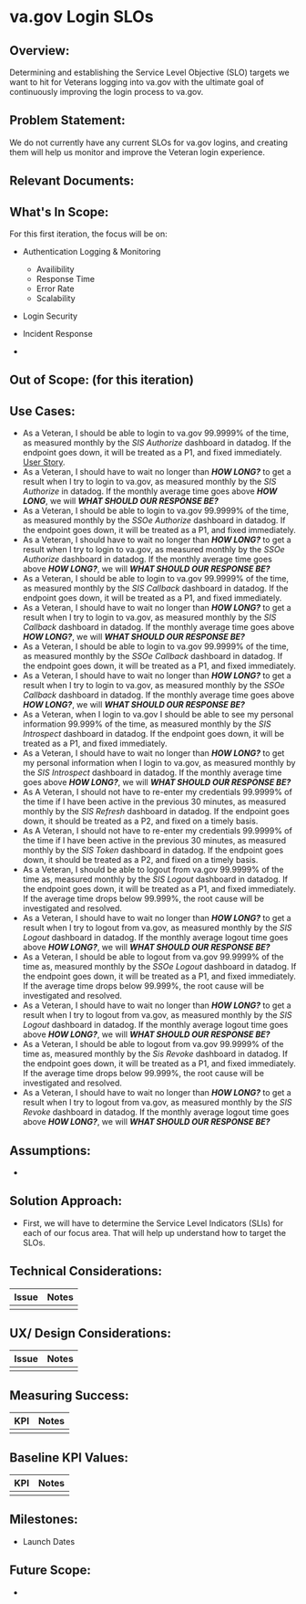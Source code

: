 # va.gov Login SLOs

## Overview: 
Determining and establishing the Service Level Objective (SLO) targets we want to hit for Veterans logging into va.gov with the ultimate goal of continuously improving the login process to va.gov.

## Problem Statement: 
We do not currently have any current SLOs for va.gov logins, and creating them will help us monitor and improve the Veteran login experience.

## Relevant Documents:

## What's In Scope: 
For this first iteration, the focus will be on:
* Authentication Logging & Monitoring
  * Availibility
  * Response Time
  * Error Rate
  * Scalability
* Login Security
* Incident Response

* 
## Out of Scope: (for this iteration)


## Use Cases:
- As a Veteran, I should be able to login to va.gov 99.9999% of the time, as measured monthly by the _SIS Authorize_ dashboard in datadog. If the endpoint goes down, it will be treated as a P1, and fixed immediately.  [User Story](https://app.zenhub.com/workspaces/identity-5f5bab705a94c9001ba33734/issues/gh/department-of-veterans-affairs/va.gov-team/76838).
- As a Veteran, I should have to wait no longer than ***HOW LONG?*** to get a result when I try to login to va.gov, as measured monthly by the _SIS Authorize_ in datadog. If the monthly average time goes above ***HOW LONG***, we will ***WHAT SHOULD OUR RESPONSE BE?***
- As a Veteran, I should be able to login to va.gov 99.9999% of the time, as measured monthly by the _SSOe Authorize_ dashboard in datadog. If the endpoint goes down, it will be treated as a P1, and fixed immediately.
- As a Veteran, I should have to wait no longer than ***HOW LONG?*** to get a result when I try to login to va.gov, as measured monthly by the _SSOe Authorize_ dashboard in datadog. If the monthly average time goes above ***HOW LONG?***, we will ***WHAT SHOULD OUR RESPONSE BE?***
- As a Veteran, I should be able to login to va.gov 99.9999% of the time, as measured monthly by the _SIS Callback_ dashboard in datadog. If the endpoint goes down, it will be treated as a P1, and fixed immediately.
- As a Veteran, I should have to wait no longer than ***HOW LONG?*** to get a result when I try to login to va.gov, as measured monthly by the _SIS Callback_ dashboard in datadog. If the monthly average time goes above ***HOW LONG?***, we will ***WHAT SHOULD OUR RESPONSE BE?***
- As a Veteran, I should be able to login to va.gov 99.9999% of the time, as measured monthly by the _SSOe Callback_ dashboard in datadog. If the endpoint goes down, it will be treated as a P1, and fixed immediately.
- As a Veteran, I should have to wait no longer than ***HOW LONG?*** to get a result when I try to login to va.gov, as measured monthly by the _SSOe Callback_ dashboard in datadog. If the monthly average time goes above ***HOW LONG?***, we will ***WHAT SHOULD OUR RESPONSE BE?***
- As a Veteran, when I login to va.gov I should be able to see my personal information 99.999% of the time, as measured monthly by the _SIS Introspect_ dashboard in datadog. If the endpoint goes down, it will be treated as a P1, and fixed immediately.
- As a Veteran, I should have to wait no longer than ***HOW LONG?*** to get my personal information when I login to va.gov, as measured monthly by the _SIS Introspect_ dashboard in datadog. If the monthly average time goes above ***HOW LONG?***, we will ***WHAT SHOULD OUR RESPONSE BE?***
- As A Veteran, I should not have to re-enter my credentials 99.9999% of the time if I have been active in the previous 30 minutes, as measured monthly by the _SIS Refresh_ dashboard in datadog. If the endpoint goes down, it should be treated as a P2, and fixed on a timely basis.
- As A Veteran, I should not have to re-enter my credentials 99.9999% of the time if I have been active in the previous 30 minutes, as measured monthly by the _SIS Token_ dashboard in datadog. If the endpoint goes down, it should be treated as a P2, and fixed on a timely basis.
- As a Veteran, I should be able to logout from va.gov 99.9999% of the time as, measured monthly by the _SIS Logout_ dashboard in datadog. If the endpoint goes down, it will be treated as a P1, and fixed immediately. If the average time drops below 99.999%, the root cause will be investigated and resolved.
- As a Veteran, I should have to wait no longer than ***HOW LONG?*** to get a result when I try to logout from va.gov, as measured monthly by the _SIS Logout_ dashboard in datadog. If the monthly average logout time goes above ***HOW LONG?***, we will ***WHAT SHOULD OUR RESPONSE BE?***
- As a Veteran, I should be able to logout from va.gov 99.9999% of the time as, measured monthly by the _SSOe Logout_ dashboard in datadog. If the endpoint goes down, it will be treated as a P1, and fixed immediately. If the average time drops below 99.999%, the root cause will be investigated and resolved.
- As a Veteran, I should have to wait no longer than ***HOW LONG?*** to get a result when I try to logout from va.gov, as measured monthly by the _SIS Logout_ dashboard in datadog. If the monthly average logout time goes above ***HOW LONG?***, we will ***WHAT SHOULD OUR RESPONSE BE?***
- As a Veteran, I should be able to logout from va.gov 99.9999% of the time as, measured monthly by the _Sis Revoke_ dashboard in datadog. If the endpoint goes down, it will be treated as a P1, and fixed immediately. If the average time drops below 99.999%, the root cause will be investigated and resolved.
- As a Veteran, I should have to wait no longer than ***HOW LONG?*** to get a result when I try to logout from va.gov, as measured monthly by the _SIS Revoke_ dashboard in datadog. If the monthly average logout time goes above ***HOW LONG?***, we will ***WHAT SHOULD OUR RESPONSE BE?***

## Assumptions:
* 

## Solution Approach: 
* First, we will have to determine the Service Level Indicators (SLIs) for each of our focus area. That will help up understand how to target the SLOs.
  
## Technical Considerations:
| Issue         | Notes         | 
| ------------- |:-------------:| 
| |               |

## UX/ Design Considerations:
| Issue         | Notes         | 
| ------------- |:-------------:| 
|  |               |


## Measuring Success:
| KPI           | Notes         | 
| ------------- |:-------------:| 
| |               |


## Baseline KPI Values:
| KPI           | Notes         | 
| ------------- |:-------------:| 
|  |               |


## Milestones:
* Launch Dates


## Future Scope:
* 
